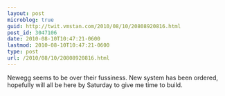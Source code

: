 ```yaml
---
layout: post
microblog: true
guid: http://twit.vmstan.com/2010/08/10/20808920816.html
post_id: 3047106
date: 2010-08-10T10:47:21-0600
lastmod: 2010-08-10T10:47:21-0600
type: post
url: /2010/08/10/20808920816.html
---
```

Newegg seems to be over their fussiness. New system has been ordered, hopefully will all be here by Saturday to give me time to build.
